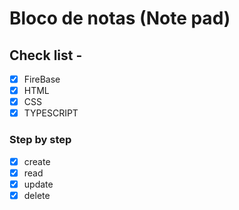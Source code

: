 # Bloco de notas (Note pad)

## Check list -
- [x] FireBase
- [x] HTML
- [x] CSS
- [x] TYPESCRIPT

### Step by step

- [x] create 
- [x] read 
- [x] update
- [x] delete
